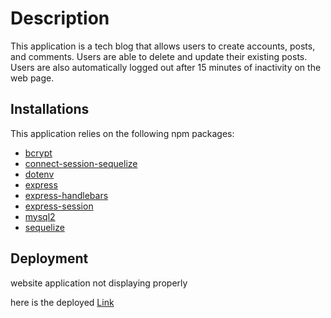 # Description

This application is a tech blog that allows users to create accounts, posts, and comments. Users are able to delete and update their existing posts. Users are also automatically logged out after 15 minutes of inactivity on the web page.

## Installations

This application relies on the following npm packages:
* [bcrypt](https://www.npmjs.com/package/bcrypt)
* [connect-session-sequelize](https://www.npmjs.com/package/connect-session-sequelize)
* [dotenv](https://www.npmjs.com/package/dotenv)
* [express](https://www.npmjs.com/package/express)
* [express-handlebars](https://www.npmjs.com/package/express-handlebars)
* [express-session](https://www.npmjs.com/package/express-session)
* [mysql2](https://www.npmjs.com/package/mysql2)
* [sequelize](https://www.npmjs.com/package/sequelize)

## Deployment

website application not displaying properly

here is the deployed [Link]( https://intense-harbor-10664.herokuapp.com/)

